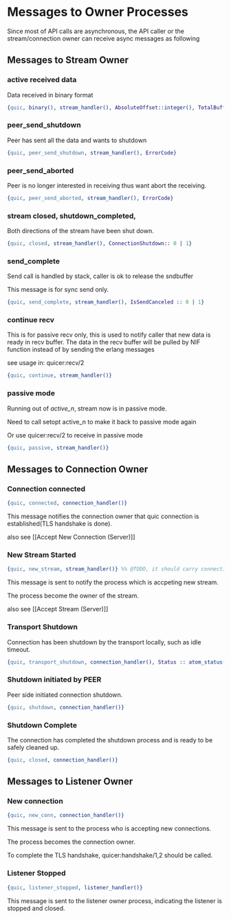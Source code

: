 # Messages to Owner Processes

Since most of API calls are asynchronous, the API caller or the stream/connection owner can receive
async messages as following

## Messages to Stream Owner

### active received data

Data received in binary format

```erlang
{quic, binary(), stream_handler(), AbsoluteOffset::integer(), TotalBufferLength::integer(), Flag :: integer()}
```

### peer_send_shutdown

Peer has sent all the data and wants to shutdown

```erlang
{quic, peer_send_shutdown, stream_handler(), ErrorCode}
```

### peer_send_aborted

Peer is no longer interested in receiving thus want 
abort the receiving. 

```erlang
{quic, peer_send_aborted, stream_handler(), ErrorCode}
```

### stream closed, shutdown_completed,

Both directions of the stream have been shut down.

```erlang
{quic, closed, stream_handler(), ConnectionShutdown:: 0 | 1}
```

### send_complete

Send call is handled by stack, caller is ok to release the sndbuffer

This message is for sync send only.

```erlang
{quic, send_complete, stream_handler(), IsSendCanceled :: 0 | 1}
```


### continue recv

This is for passive recv only, this is used to notify
caller that new data is ready in recv buffer. The data in the recv buffer
will be pulled by NIF function instead of by sending the erlang messages

see usage in: quicer:recv/2

``` erlang
{quic, continue, stream_handler()}
```

### passive mode

Running out of *active_n*, stream now is in passive mode.

Need to call setopt active_n to make it back to passive mode again

Or use quicer:recv/2 to receive in passive mode

``` erlang
{quic, passive, stream_handler()}
```

## Messages to Connection Owner

### Connection connected

``` erlang
{quic, connected, connection_handler()}
```

This message notifies the connection owner that quic connection is established(TLS handshake is done).

also see [[Accept New Connection (Server)]]


### New Stream Started

``` erlang
{quic, new_stream, stream_handler()} %% @TODO, it should carry connection_handler() as well
```

This message is sent to notify the process which is accpeting new stream.

The process become the owner of the stream.

also see [[Accept Stream (Server)]]

### Transport Shutdown

Connection has been shutdown by the transport locally, such as idle timeout.

``` erlang
{quic, transport_shutdown, connection_handler(), Status :: atom_status()}
```

### Shutdown initiated by PEER

Peer side initiated connection shutdown.

``` erlang
{quic, shutdown, connection_handler()}
```

### Shutdown Complete

The connection has completed the shutdown process and is ready to be
safely cleaned up.

``` erlang
{quic, closed, connection_handler()}
```

## Messages to Listener Owner

### New connection

``` erlang
{quic, new_conn, connection_handler()}
```

This message is sent to the process who is accepting new connections.

The process becomes the connection owner.

To complete the TLS handshake, quicer:handshake/1,2 should be called.


### Listener Stopped

```erlang
{quic, listener_stopped, listener_handler()}
```

This message is sent to the listener owner process, indicating the listener
is stopped and closed. 
